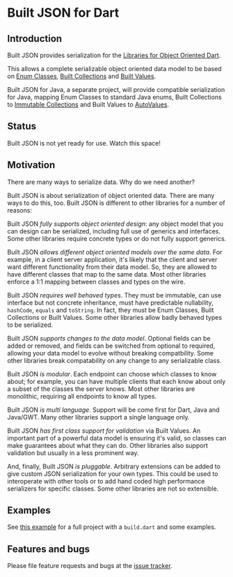 # Built JSON for Dart

## Introduction

Built JSON provides serialization for the
[Libraries for Object Oriented Dart](https://github.com/google/built_value.dart/blob/master/libraries_for_object_oriented_dart.md#libraries-for-object-oriented-dart).

This allows a complete serializable object oriented data model to be based on
[Enum Classes](https://github.com/google/enum_class.dart#enum-classes-for-dart),
[Built Collections](https://github.com/google/built_collection.dart#built-collections-for-dart)
and
[Built Values](https://github.com/google/built_value.dart#built-values-for-dart).

Built JSON for Java, a separate project, will provide compatible serialization
for Java, mapping Enum Classes to standard Java enums, Built Collections to
[Immutable Collections](https://github.com/google/guava/wiki/ImmutableCollectionsExplained)
and Built Values to [AutoValues](https://github.com/google/auto/tree/master/value#autovalue).

## Status

Built JSON is not yet ready for use. Watch this space!


## Motivation

There are many ways to serialize data. Why do we need another?

Built JSON is about serialization of object oriented data. There are many ways to do this, too. Built JSON is different to other libraries for a number of reasons:

Built JSON _fully supports object oriented design_: any object model that you can design can be serialized, including full use of generics and interfaces. Some other libraries require concrete types or do not fully support generics.

Built JSON _allows different object oriented models over the same data_. For example, in a client server application, it's likely that the client and server want different functionality from their data model. So, they are allowed to have different classes that map to the same data. Most other libraries enforce a 1:1 mapping between classes and types on the wire.

Built JSON _requires well behaved types_. They must be immutable, can use interface but not concrete inheritance, must have predictable nullability, `hashCode`, `equals` and `toString`. In fact, they must be Enum Classes, Built Collections or Built Values. Some other libraries allow badly behaved types to be serialized.

Built JSON _supports changes to the data model_. Optional fields can be added or removed, and fields can be switched from optional to required, allowing your data model to evolve without breaking compatbility. Some other libraries break compatability on any change to any serializable class.

Built JSON _is modular_. Each endpoint can choose which classes to know about; for example, you can have multiple clients that each know about only a subset of the classes the server knows. Most other libraries are monolithic, requiring all endpoints to know all types.

Built JSON _is multi language_. Support will be come first for Dart, Java and Java/GWT. Many other libraries support a single language only.

Built JSON _has first class support for validation_ via Built Values. An important part of a powerful data model is ensuring it's valid, so classes can make guarantees about what they can do. Other libraries also support validation but usually in a less prominent way.

And, finally, Built JSON _is pluggable_. Arbitrary extensions can be added to give custom JSON serialization for your own types. This could be used to interoperate with other tools or to add hand coded high performance serializers for specific classes. Some other libraries are not so extensible.


## Examples

See
[this example](https://github.com/google/built_json.dart/tree/master/example)
for a full project with a `build.dart` and some examples.


## Features and bugs

Please file feature requests and bugs at the [issue tracker][tracker].

[tracker]: https://github.com/google/built_json.dart/issues

